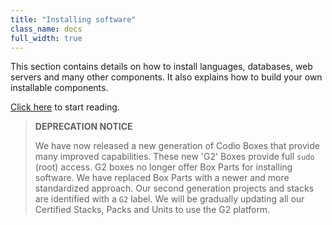 ```yaml
---
title: "Installing software"
class_name: docs
full_width: true
---
```


This section contains details on how to install languages, databases, web servers and many other components. It also explains how to build your own installable components.

[Click here](/docs/ide/boxes/installsw/default-installed/) to start reading.

> **DEPRECATION NOTICE**
>
>
> We have now released a new generation of Codio Boxes that provide many improved capabilities. These new 'G2' Boxes provide full `sudo` (root) access. G2 boxes no longer offer Box Parts for installing software. We have replaced Box Parts with a newer and more standardized approach. 
> Our second generation projects and stacks are identified with a `G2` label. We will be gradually updating all our Certified Stacks, Packs and Units to use the G2 platform.